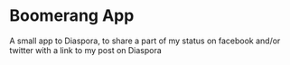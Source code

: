 # Boomerang App

A small app to Diaspora, to share a part of my status on facebook and/or twitter with a link to my post on Diaspora

